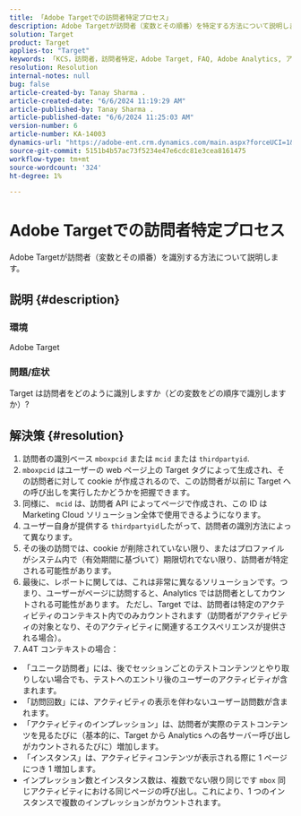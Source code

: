 ```yaml
---
title: 「Adobe Targetでの訪問者特定プロセス」
description: Adobe Targetが訪問者（変数とその順番）を特定する方法について説明します。
solution: Target
product: Target
applies-to: "Target"
keywords: 「KCS，訪問者，訪問者特定，Adobe Target, FAQ, Adobe Analytics, アクティビティインプレッション，インスタンス，ユニーク訪問者，訪問」
resolution: Resolution
internal-notes: null
bug: false
article-created-by: Tanay Sharma .
article-created-date: "6/6/2024 11:19:29 AM"
article-published-by: Tanay Sharma .
article-published-date: "6/6/2024 11:25:03 AM"
version-number: 6
article-number: KA-14003
dynamics-url: "https://adobe-ent.crm.dynamics.com/main.aspx?forceUCI=1&pagetype=entityrecord&etn=knowledgearticle&id=afaf33a3-f623-ef11-840b-6045bd0065b6"
source-git-commit: 5151b4b57ac73f5234e47e6cdc81e3cea8161475
workflow-type: tm+mt
source-wordcount: '324'
ht-degree: 1%

---
```


# Adobe Targetでの訪問者特定プロセス


Adobe Targetが訪問者（変数とその順番）を識別する方法について説明します。

## 説明 {#description}


### 環境

Adobe Target



### 問題/症状

Target は訪問者をどのように識別しますか（どの変数をどの順序で識別しますか）?


## 解決策 {#resolution}


1. 訪問者の識別ベース `mboxpcid` または `mcid` または `thirdpartyid`.
2. `mboxpcid` はユーザーの web ページ上の Target タグによって生成され、その訪問者に対して cookie が作成されるので、この訪問者が以前に Target への呼び出しを実行したかどうかを把握できます。
3. 同様に、 `mcid` は、訪問者 API によってページで作成され、この ID は Marketing Cloud ソリューション全体で使用できるようになります。
4. ユーザー自身が提供する `thirdpartyid`したがって、訪問者の識別方法によって異なります。
5. その後の訪問では、cookie が削除されていない限り、またはプロファイルがシステム内で（有効期間に基づいて）期限切れでない限り、訪問者が特定される可能性があります。
6. 最後に、レポートに関しては、これは非常に異なるソリューションです。つまり、ユーザーがページに訪問すると、Analytics では訪問者としてカウントされる可能性があります。 ただし、Target では、訪問者は特定のアクティビティのコンテキスト内でのみカウントされます（訪問者がアクティビティの対象となり、そのアクティビティに関連するエクスペリエンスが提供される場合）。
7. A4T コンテキストの場合：


- 「ユニーク訪問者」には、後でセッションごとのテストコンテンツとやり取りしない場合でも、テストへのエントリ後のユーザーのアクティビティが含まれます。
- 「訪問回数」には、アクティビティの表示を伴わないユーザー訪問数が含まれます。
- 「アクティビティのインプレッション」は、訪問者が実際のテストコンテンツを見るたびに（基本的に、Target から Analytics への各サーバー呼び出しがカウントされるたびに）増加します。
- 「インスタンス」は、アクティビティコンテンツが表示される際に 1 ページにつき 1 増加します。
- インプレッション数とインスタンス数は、複数でない限り同じです `mbox` 同じアクティビティにおける同じページの呼び出し。これにより、1 つのインスタンスで複数のインプレッションがカウントされます。

